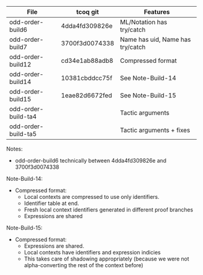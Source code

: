 | File              | tcoq git       | Features                           | 
| ----------------- | -------------- | ---------------------------------- |
| odd-order-build6  | 4dda4fd309826e | ML/Notation has try/catch          |
| odd-order-build7  | 3700f3d0074338 | Name has uid, Name has try/catch   |
| odd-order-build12 | cd34e1ab88adb8 | Compressed format                  |
| odd-order-build14 | 10381cbddcc75f | See Note-Build-14                  |
| odd-order-build15 | 1eae82d6672fed | See Note-Build-15                  |
| odd-order-build-ta4 |               | Tactic arguments                  |
| odd-order-build-ta5 |               | Tactic arguments + fixes          |

Notes:
- odd-order-build6 technically between 4dda4fd309826e and 3700f3d0074338

Note-Build-14:
- Compressed format:
  * Local contexts are compressed to use only identifiers.
  * Identifier table at end.
  * Fresh local context identifiers generated in different proof branches
  * Expressions are shared
  
Note-Build-15:
- Compressed format:
  * Expressions are shared.
  * Local contexts have identifiers and expression indicies
  * This takes care of shadowing appropriately (because we were not alpha-converting the rest of the context before)
